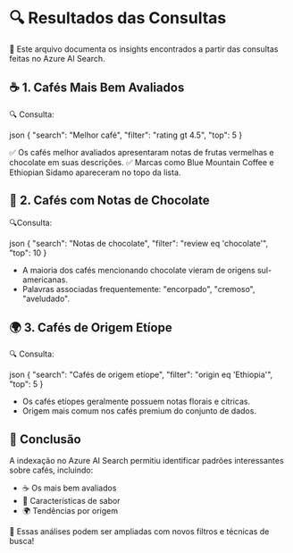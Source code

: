 # 🔍 Resultados das Consultas

📄 Este arquivo documenta os insights encontrados a partir das consultas feitas no Azure AI Search.

## ☕ 1. Cafés Mais Bem Avaliados

🔍 Consulta:

json
{
  "search": "Melhor café",
  "filter": "rating gt 4.5",
  "top": 5
}

✅ Os cafés melhor avaliados apresentaram notas de frutas vermelhas e chocolate em suas descrições.
✅ Marcas como Blue Mountain Coffee e Ethiopian Sidamo apareceram no topo da lista.

## 🍫 2. Cafés com Notas de Chocolate

🔍Consulta:

json
{
  "search": "Notas de chocolate",
  "filter": "review eq 'chocolate'",
  "top": 10
}

- A maioria dos cafés mencionando chocolate vieram de origens sul-americanas. 
- Palavras associadas frequentemente: "encorpado", "cremoso", "aveludado".

## 🌍 3. Cafés de Origem Etíope

🔍 Consulta:

json
{
  "search": "Cafés de origem etíope",
  "filter": "origin eq 'Ethiopia'",
  "top": 5
}

- Os cafés etíopes geralmente possuem notas florais e cítricas. 
- Origem mais comum nos cafés premium do conjunto de dados.

## 📌 Conclusão 

A indexação no Azure AI Search permitiu identificar padrões interessantes sobre cafés, incluindo:
- ☕ Os mais bem avaliados 
- 🍫 Características de sabor
- 🌍 Tendências por origem 

🔎 Essas análises podem ser ampliadas com novos filtros e técnicas de busca!
